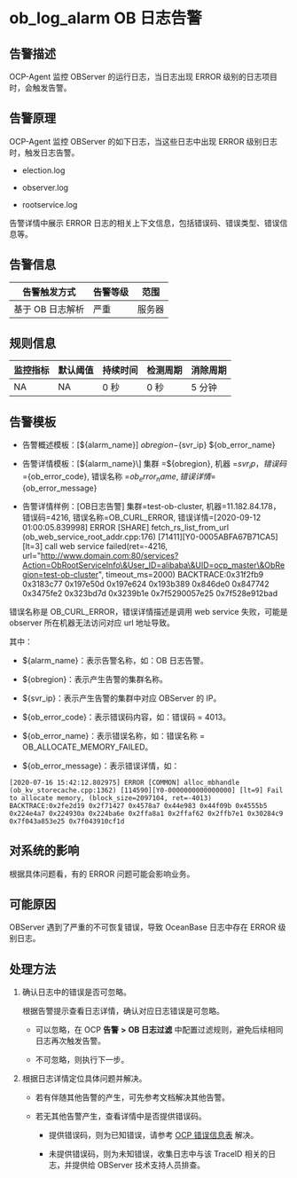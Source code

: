 ob_log_alarm OB 日志告警 
=========================================



**告警描述** 
-----------------------------

OCP-Agent 监控 OBServer 的运行日志，当日志出现 ERROR 级别的日志项目时，会触发告警。

告警原理 
-------------------------

OCP-Agent 监控 OBServer 的如下日志，当这些日志中出现 ERROR 级别日志时，触发日志告警。

* election.log

  

* observer.log

  

* rootservice.log

  




告警详情中展示 ERROR 日志的相关上下文信息，包括错误码、错误类型、错误信息等。

**告警信息** 
-----------------------------



|   告警触发方式   | 告警等级 | 范围  |
|------------|------|-----|
| 基于 OB 日志解析 | 严重   | 服务器 |



**规则信息** 
-----------------------------



| 监控指标 | 默认阈值 | 持续时间 | 检测周期 | 消除周期 |
|------|------|------|------|------|
| NA   | NA   | 0 秒  | 0 秒  | 5 分钟 |



**告警模板** 
-----------------------------

* 告警概述模板：\[${alarm_name}\] ${obregion}-${svr_ip} ${ob_error_name}

  

* 告警详情模板：\[${alarm_name}\] 集群 =${obregion}, 机器 =${svr_ip}， 错误码 =${ob_error_code}, 错误名称 =${ob_error_name}, 错误详情 =${ob_error_message}

  

* 告警详情样例：\[OB日志告警\] 集群=test-ob-cluster, 机器=11.182.84.178， 错误码=4216, 错误名称=OB_CURL_ERROR, 错误详情=\[2020-09-12 01:00:05.839998\] ERROR \[SHARE\] fetch_rs_list_from_url (ob_web_service_root_addr.cpp:176) \[71411\]\[Y0-0005ABFA67B71CA5\] \[lt=3\] call web service failed(ret=-4216, url="http://www.domain.com:80/services?Action=ObRootServiceInfo\&User_ID=alibaba\&UID=ocp_master\&ObRegion=test-ob-cluster", timeout_ms=2000) BACKTRACE:0x31f2fb9 0x3183c77 0x197e50d 0x197e624 0x193b389 0x846de0 0x847742 0x3475fe2 0x323bd7d 0x3239b1e 0x7f5290057e25 0x7f528e912bad

  




错误名称是 OB_CURL_ERROR，错误详情描述是调用 web service 失败，可能是 observer 所在机器无法访问对应 url 地址导致。

其中： 

* ${alarm_name}：表示告警名称，如：OB 日志告警。

  

* ${obregion}：表示产生告警的集群名称。

  

* ${svr_ip}：表示产生告警的集群中对应 OBServer 的 IP。

  

* ${ob_error_code}：表示错误码内容，如：错误码 = 4013。

  

* ${ob_error_name}：表示错误名称，如：错误名称 = OB_ALLOCATE_MEMORY_FAILED。

  

* ${ob_error_message}：表示错误详情，如：

  




```unknow
[2020-07-16 15:42:12.802975] ERROR [COMMON] alloc_mbhandle (ob_kv_storecache.cpp:1362) [114590][Y0-0000000000000000] [lt=9] Fail to allocate memory, (block_size=2097104, ret=-4013) BACKTRACE:0x2fe2d19 0x2f71427 0x4578a7 0x44e983 0x44f09b 0x4555b5 0x224e4a7 0x224930a 0x224ba6e 0x2ffa8a1 0x2ffaf62 0x2ffb7e1 0x30284c9 0x7f043a853e25 0x7f043910cf1d
```



**对系统的影响** 
-------------------------------

根据具体问题看，有的 ERROR 问题可能会影响业务。

**可能原因** 
-----------------------------

OBServer 遇到了严重的不可恢复错误，导致 OceanBase 日志中存在 ERROR 级别日志。

处理方法 
-------------------------

1. 确认日志中的错误是否可忽略。

   根据告警提示查看日志详情，确认对应日志错误是可忽略。
   * 可以忽略，在 OCP **告警** **\>** **OB 日志过滤** 中配置过滤规则，避免后续相同日志再次触发告警。

     
   
   * 不可忽略，则执行下一步。

     
   

   

2. 根据日志详情定位具体问题并解决。

   * 若有伴随其他告警的产生，可先参考文档解决其他告警。

     
   
   * 若无其他告警产生，查看详情中是否提供错误码。

     * 提供错误码，则为已知错误，请参考 [OCP 错误信息表](/zh-CN/3.ob-cloud-platform/14.appendix/4.ocp-error-information-table.md) 解决。

       
     
     * 未提供错误码，则为未知错误，收集日志中与该 TraceID 相关的日志，并提供给 OBServer 技术支持人员排查。

       
     

     
   

   



